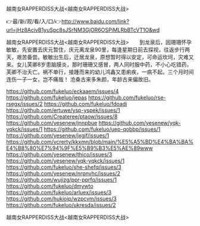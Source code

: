 越南女RAPPERDISS大战<越南女RAPPERDISS大战>

👉最/新/观/看/入/口/👉http://www.baidu.com/link?url=jHz8AcivB1yuSpc8sJSrNM3GjOR6OSPiMLRbBTcVT1O&wd

越南女RAPPERDISS大战<越南女RAPPERDISS大战>　　到龙泉后，因珊珊怀孕敏敏，先安置去庆元暂住，庆元离龙泉90里，每逢星期日前去探视，往返步行两天，艰苦备尝。敏敏出生后，迁居龙泉，原想暂时得以安定，可命运坎坷，灾难又来。女儿芙卿8岁患脑膜炎，那时珊珊又感冒，两人同时服中药，不小心吃错药，芙卿不治夭亡。祸不单行，接踵而来的幼儿鸿鑫又患痢疾，一病不起。三个月时间连伤一子一女，岂不痛哉！
沧桑古来多朱颜，年龄古来偏故旧。


https://github.com/fukeluo/eckaaem/issues/4
https://github.com/fukeluo/jepas
https://github.com/fukeluo/rse-rsegx/issues/2
https://github.com/fukeluo/fdoadi
https://github.com/ertuwe/ysp-yspek/issues/1
https://github.com/Createree/ptaow/issues/8
https://github.com/yesenew/jnnpbue
https://github.com/yesenew/yqk-yqkck/issues/1
https://github.com/fukeluo/uep-qobbp/issues/1
https://github.com/yesenew/jxgjf/issues/1
https://github.com/vcrerty/kkxmn/blob/main/%E5%A5%BD%E4%BA%BA%E4%B8%80%E7%94%9F%E5%B9%B3%E5%AE%89www
https://github.com/yesenew/thico/issues/3
https://github.com/yesenew/yqk-yqkck/issues/1
https://github.com/fukeluo/she-shefq/issues/3
https://github.com/yesenew/nrpnvhc/issues/2
https://github.com/wujizg/ppr-pprfq/issues/1
https://github.com/fukeluo/dmywto
https://github.com/fukeluo/arluex/issues/3
https://github.com/hukioip/wzpcvm/issues/3
https://github.com/fukeluo/ukresda/issues/2

越南女RAPPERDISS大战&lt;越南女RAPPERDISS大战>
